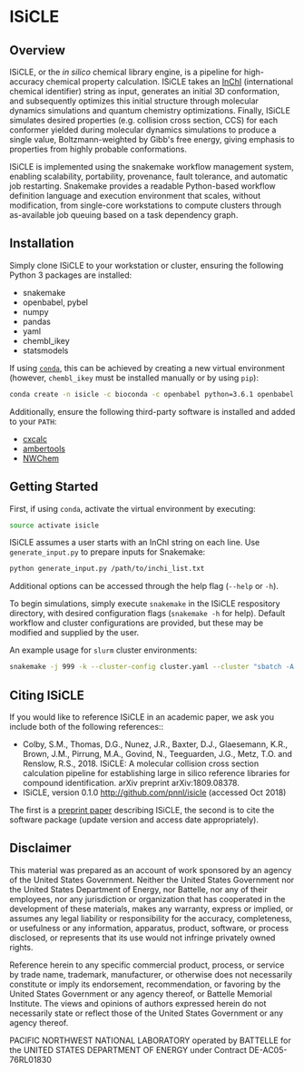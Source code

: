 ISiCLE
======

Overview
--------
ISiCLE, or the _in silico_ chemical library engine, is a pipeline for high-accuracy chemical property calculation. ISiCLE takes an [InChI](https://en.wikipedia.org/wiki/International_Chemical_Identifier) (international chemical identifier) string as input, generates an initial 3D conformation, and subsequently optimizes this initial structure through molecular dynamics simulations and quantum chemistry optimizations. Finally, ISiCLE simulates desired properties (e.g. collision cross section, CCS) for each conformer yielded during molecular dynamics simulations to produce a single value, Boltzmann-weighted by Gibb's free energy, giving emphasis to properties from highly probable conformations.

ISiCLE is implemented using the snakemake workflow management system, enabling scalability, portability, provenance, fault tolerance, and automatic job restarting. Snakemake provides a readable Python-based workflow definition language and execution environment that scales, without modification, from single-core workstations to compute clusters through as-available job queuing based on a task dependency graph.

Installation
------------
Simply clone ISiCLE to your workstation or cluster, ensuring the following Python 3 packages are installed:
* snakemake
* openbabel, pybel
* numpy
* pandas
* yaml
* chembl_ikey
* statsmodels

If using [``conda``](https://www.anaconda.com/download/), this can be achieved by creating a new virtual environment (however, ``chembl_ikey`` must be installed manually or by using ``pip``):
```bash
conda create -n isicle -c bioconda -c openbabel python=3.6.1 openbabel pybel snakemake numpy pandas yaml pathlib statsmodels
```

Additionally, ensure the following third-party software is installed and added to your ``PATH``:
* [cxcalc](https://chemaxon.com/marvin-archive/5_2_0/marvin/help/applications/calc.html)
* [ambertools](http://ambermd.org/GetAmber.php#ambertools)
* [NWChem](http://www.nwchem-sw.org/index.php/Download)

Getting Started
---------------
First, if using ``conda``, activate the virtual environment by executing:
```bash
source activate isicle
```

ISiCLE assumes a user starts with an InChI string on each line. Use ``generate_input.py`` to prepare inputs for Snakemake:
```bash
python generate_input.py /path/to/inchi_list.txt
```
Additional options can be accessed through the help flag (``--help`` or ``-h``).

To begin simulations, simply execute ``snakemake`` in the ISiCLE respository directory, with desired configuration flags (``snakemake -h`` for help). Default workflow and cluster configurations are provided, but these may be modified and supplied by the user. 

An example usage for ``slurm`` cluster environments:
```bash
snakemake -j 999 -k --cluster-config cluster.yaml --cluster "sbatch -A {cluster.account} -N {cluster.nodes} -t {cluster.time} -J {cluster.name} --ntasks-per-node {cluster.ntasks}"
```

Citing ISiCLE
-------------
If you would like to reference ISiCLE in an academic paper, we ask you include both of the following references::

* Colby, S.M., Thomas, D.G., Nunez, J.R., Baxter, D.J., Glaesemann, K.R., Brown, J.M., Pirrung, M.A., Govind, N., Teeguarden, J.G., Metz, T.O. and Renslow, R.S., 2018. ISiCLE: A molecular collision cross section calculation pipeline for establishing large in silico reference libraries for compound identification. arXiv preprint arXiv:1809.08378.
* ISiCLE, version 0.1.0 http://github.com/pnnl/isicle (accessed Oct 2018)

The first is a [preprint paper](https://arxiv.org/abs/1809.08378) describing ISiCLE, the second is to cite the software package (update version and access date appropriately).

Disclaimer
----------
This material was prepared as an account of work sponsored by an agency of the United States Government. Neither the United States Government nor the United States Department of Energy, nor Battelle, nor any of their employees, nor any jurisdiction or organization that has cooperated in the development of these materials, makes any warranty, express or implied, or assumes any legal liability or responsibility for the accuracy, completeness, or usefulness or any information, apparatus, product, software, or process disclosed, or represents that its use would not infringe privately owned rights.

Reference herein to any specific commercial product, process, or service by trade name, trademark, manufacturer, or otherwise does not necessarily constitute or imply its endorsement, recommendation, or favoring by the United States Government or any agency thereof, or Battelle Memorial Institute. The views and opinions of authors expressed herein do not necessarily state or reflect those of the United States Government or any agency thereof.

PACIFIC NORTHWEST NATIONAL LABORATORY operated by BATTELLE for the UNITED STATES DEPARTMENT OF ENERGY under Contract DE-AC05-76RL01830
